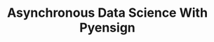 ---
title: "Asynchronous Data Science With Pyensign"
slug: "asynchronous-data-science-with-pyensign"
draft: false
event_date: "2023-06-20"
image: "img/resources/webinars/asynchronous-data-science.webp"
name: "Asynchronous Data Science with PyEnsign"
description: |
    Join us to learn about PyEnsign, our Python SDK that makes asynchronous data science easy and fun. This 1-hour tutorial requires no prior knowledge of streaming data or eventing systems, though it’s helpful to have some familiarity with Python.

    Learn:
    - How to get started with PyEnsign, including a brief tour of the repo
    - Introduction to asynchronous vs synchronous events
    - How to re-conceptualize familiar machine learning models for event-driven model training and operations
    - How to set up your first event stream
events: ['Webinar']
registration_link:
call_to_action:
video_link: https://www.youtube.com/embed/WEkAYExL10Q?si=nIo0l0XIiUls3bX-
audio_link:
categories: ['Video']
presenters: ['Patrick Deziel', 'Rebecca Bilbro']
topics: ['Data Science', 'PyEnsign']
---